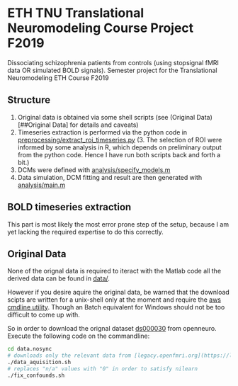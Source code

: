 # ETH TNU Translational Neuromodeling Course Project F2019
Dissociating schizophrenia patients from controls (using stopsignal fMRI data OR simulated BOLD signals). Semester project for the Translational Neuromodeling ETH Course F2019

## Structure

1. Original data is obtained via some shell scripts (see (Original Data)[##Original Data] for details and caveats)
2. Timeseries extraction is performed via the python code in [preprocessing/extract_roi_timeseries.py](https://github.com/zypus/eth_tnu_project_f2019/tree/master/preprocessing/extract_roi_timeseries.py)
(3. The selection of ROI were informed by some analysis in R, which depends on preliminary output from the python code. Hence I have run both scripts back and forth a bit.)
4. DCMs were defined with [analysis/specify_models.m](https://github.com/zypus/eth_tnu_project_f2019/tree/master/analysis/specify_models.m)
5. Data simulation, DCM fitting and result are then generated with [analysis/main.m](https://github.com/zypus/eth_tnu_project_f2019/tree/master/analysis/main.m)

## BOLD timeseries extraction

This part is most likely the most error prone step of the setup, because I am yet lacking the required expertise to do this correctly.

## Original Data

None of the orignal data is required to iteract with the Matlab code all the derived data can be found in [data/](https://github.com/zypus/eth_tnu_project_f2019/tree/master/data).

However if you desire aquire the original data, be warned that the download scipts are written for a unix-shell only at the moment and require the [aws cmdline utility](https://aws.amazon.com/cli/).
Though an Batch equivalent for Windows should not be too difficult to come up with.

So in order to download the orignal dataset [ds000030](https://openneuro.org/datasets/ds000030/versions/00016) from openneuro. Execute the following code on the commandline:

```bash
cd data.nosync
# downloads only the relevant data from [legacy.openfmri.org](https://legacy.openfmri.org/s3-browser/?prefix=ds000030/ds000030_R1.0.5/uncompressed/) around 21GB
./data_aquisition.sh
# replaces "n/a" values with "0" in order to satisfy nilearn
./fix_confounds.sh
```
